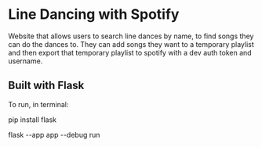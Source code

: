 # Line Dancing with Spotify #
Website that allows users to search line dances by name, to find songs they can do the dances to. They can add songs they want to a temporary playlist and then export that temporary playlist to spotify with a dev auth token and username.

## Built with Flask ##
To run, in terminal:

pip install flask

flask --app app --debug run

